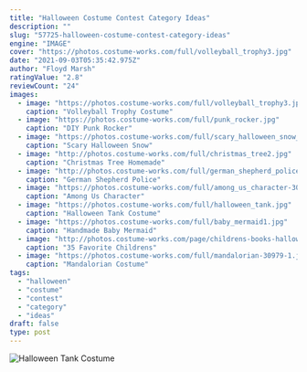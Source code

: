 ```yaml
---
title: "Halloween Costume Contest Category Ideas"
description: ""
slug: "57725-halloween-costume-contest-category-ideas"
engine: "IMAGE"
cover: "https://photos.costume-works.com/full/volleyball_trophy3.jpg"
date: "2021-09-03T05:35:42.975Z"
author: "Floyd Marsh"
ratingValue: "2.8"
reviewCount: "24"
images:
  - image: "https://photos.costume-works.com/full/volleyball_trophy3.jpg"
    caption: "Volleyball Trophy Costume"
  - image: "https://photos.costume-works.com/full/punk_rocker.jpg"
    caption: "DIY Punk Rocker"
  - image: "https://photos.costume-works.com/full/scary_halloween_snow_globe.jpg"
    caption: "Scary Halloween Snow"
  - image: "http://photos.costume-works.com/full/christmas_tree2.jpg"
    caption: "Christmas Tree Homemade"
  - image: "http://photos.costume-works.com/full/german_shepherd_police_dog4.jpg"
    caption: "German Shepherd Police"
  - image: "https://photos.costume-works.com/full/among_us_character-30678-1.jpg"
    caption: "Among Us Character"
  - image: "https://photos.costume-works.com/full/halloween_tank.jpg"
    caption: "Halloween Tank Costume"
  - image: "https://photos.costume-works.com/full/baby_mermaid1.jpg"
    caption: "Handmade Baby Mermaid"
  - image: "http://photos.costume-works.com/page/childrens-books-halloween-costumes.jpg"
    caption: "35 Favorite Childrens"
  - image: "https://photos.costume-works.com/full/mandalorian-30979-1.jpg"
    caption: "Mandalorian Costume"
tags:
  - "halloween"
  - "costume"
  - "contest"
  - "category"
  - "ideas"
draft: false
type: post
---
```



![Halloween Tank Costume](https://photos.costume-works.com/full/halloween_tank.jpg "Halloween Tank Costume")


<!--inArticleAds-->

<!--galleryOne-->


<!--inArticleAds-->

<!--galleryTwo-->


<!--galleryThree-->

